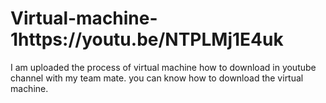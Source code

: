 # Virtual-machine-1https://youtu.be/NTPLMj1E4uk
I am uploaded the process of virtual machine how to download in youtube channel with my team mate.
you can know how to download the virtual machine.
